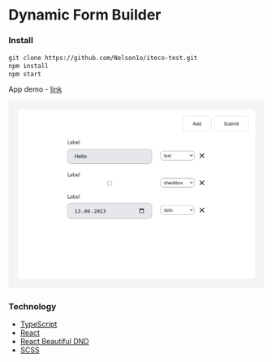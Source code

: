 # Dynamic Form Builder

### Install

```
git clone https://github.com/Nelson1o/iteco-test.git
npm install
npm start
```

App demo - [link](https://iteco-test.vercel.app/)

![Main Page](./src/assets/MainPage.png)

### Technology

- [TypeScript](https://www.typescriptlang.org/docs/)
- [React](https://reactjs.org/)
- [React Beautiful DND](https://github.com/atlassian/react-beautiful-dnd)
- [SCSS](https://sass-scss.ru/)
